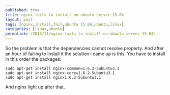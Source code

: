 ```yaml
---
published: true
title: nginx fails to install on ubuntu server 15.04
layout: post
tags: [nginx,install,fail,ubuntu 15.04,ubuntu,linux]
categories: [linux,ubuntu]
permalink: /2015/11/nginx-fails-to-install-on-ubuntu-server-15-04/
---
```

So the problem is that the dependencies cannot resolve property.
And after an hour of failing to install it the solution i came up is this.
You have to install in this order the packages:


```
sudo apt-get install nginx-common=1.6.2-5ubuntu3.1
sudo apt-get install nginx-core=1.6.2-5ubuntu3.1
sudo apt-get install nginx1.6.2-5ubuntu3.1
```

And nginx light up after that.
